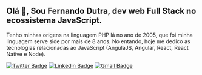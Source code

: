 ## Olá 👋, Sou Fernando Dutra, dev web Full Stack no ecossistema JavaScript.

Tenho minhas origens na linguagem PHP lá no ano de 2005, que foi minha linguagem serve side por mais de 8 anos. No entando, hoje me dedico as tecnologias relacionadas ao JavaScript (AngulaJS, Angular, React, React Native e Node).

[![Twitter Badge](https://img.shields.io/badge/-@nandodutra-4954B8?style=flat-square&labelColor=6633cc&logo=twitter&logoColor=white&link=https://twitter.com/nandodutra)](https://twitter.com/nandodutra) [![Linkedin Badge](https://img.shields.io/badge/-Fernando%20Dutra-4954B8?style=flat-square&logo=Linkedin&logoColor=white&link=https://www.linkedin.com/in/nandodutra)](https://www.linkedin.com/in/nandodutra) [![Gmail Badge](https://img.shields.io/badge/-fernandodutraneres@gmail.com-4954B8?style=flat-square&logo=Gmail&logoColor=white&link=mailto:fernandodutraneres@gmail.com)](mailto:fernandodutraneres@gmail.com)
